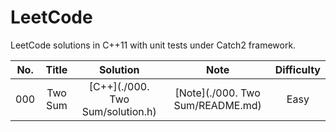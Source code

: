 # LeetCode

LeetCode solutions in C++11 with unit tests under Catch2 framework.

| No.  |  Title  |             Solution             |               Note               | Difficulty |
| :--: | :-----: | :------------------------------: | :------------------------------: | :--------: |
| 000  | Two Sum | [C++](./000. Two Sum/solution.h) | [Note](./000. Two Sum/README.md) |    Easy    |

